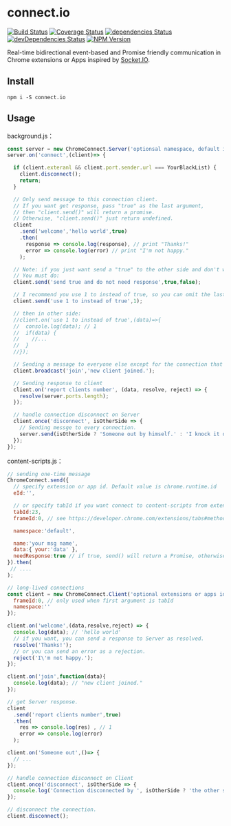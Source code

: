 # connect.io

[![Build Status](https://img.shields.io/travis/lmk123/connect.io/master.svg?style=flat-square)](https://travis-ci.org/lmk123/connect.io)
[![Coverage Status](https://img.shields.io/coveralls/lmk123/connect.io/master.svg?style=flat-square)](https://coveralls.io/github/lmk123/connect.io?branch=master)
[![dependencies Status](https://img.shields.io/david/lmk123/connect.io.svg?style=flat-square)](https://david-dm.org/lmk123/connect.io)
[![devDependencies Status](https://img.shields.io/david/dev/lmk123/connect.io.svg?style=flat-square)](https://david-dm.org/lmk123/connect.io#info=devDependencies)
[![NPM Version](https://img.shields.io/npm/v/connect.io.svg?style=flat-square)](https://www.npmjs.com/package/connect.io)


Real-time bidirectional event-based and Promise friendly communication in Chrome extensions or Apps inspired by [Socket.IO](http://socket.io/).

## Install

```
npm i -S connect.io
```

## Usage

background.js：

```js
const server = new ChromeConnect.Server('optionsal namespace, default is "default"');
server.on('connect',(client)=> {

  if (client.exteranl && client.port.sender.url === YourBlackList) {
    client.disconnect();
    return;
  }

  // Only send message to this connection client.
  // If you want get response, pass "true" as the last argument,
  // then "client.send()" will return a promise.
  // Otherwise, "client.send()" just return undefined.
  client
    .send('welcome','hello world',true)
    .then(
      response => console.log(response), // print "Thanks!"
      error => console.log(error) // print "I'm not happy."
    );

  // Note: if you just want send a "true" to the other side and don't want response,
  // You must do:
  client.send('send true and do not need response',true,false);

  // I recommend you use 1 to instead of true, so you can omit the last argument:
  client.send('use 1 to instead of true',1);

  // then in other side:
  //client.on('use 1 to instead of true',(data)=>{
  //  console.log(data); // 1
  //  if(data) {
  //    //...
  //  }
  //});

  // Sending a message to everyone else except for the connection that starts it.
  client.broadcast('join','new client joined.');

  // Sending response to client
  client.on('report clients number', (data, resolve, reject) => {
    resolve(server.ports.length);
  });

  // handle connection disconnect on Server
  client.once('disconnect', isOtherSide => {
    // Sending messge to every connection.
    server.send(isOtherSide ? 'Someone out by himself.' : 'I knock it out.');
  });
});
```

content-scripts.js：

```js
// sending one-time message
ChromeConnect.send({
  // specify extension or app id. Default value is chrome.runtime.id
  eId:'',

  // or specify tabId if you want connect to content-scripts from extension.
  tabId:23,
  frameId:0, // see https://developer.chrome.com/extensions/tabs#method-connect

  namespace:'default',

  name:'your msg name',
  data:{ your:'data' },
  needResponse:true // if true, send() will return a Promise, otherwise it just return undefined.
}).then(
 // ....
);

// long-lived connections
const client = new ChromeConnect.Client('optional extensions or apps id. default value is chrome.runtime.id',{
  frameId:0, // only used when first argument is tabId
  namespace:''
});

client.on('welcome',(data,resolve,reject) => {
  console.log(data); // 'hello world'
  // if you want, you can send a response to Server as resolved.
  resolve('Thanks!');
  // or you can send an error as a rejection.
  reject('I\'m not happy.');
});

client.on('join',function(data){
  console.log(data); // "new client joined."
});

// get Server response.
client
  .send('report clients number',true)
  .then(
    res => console.log(res) , // 1
    error => console.log(error)
  );

client.on('Someone out',()=> {
  // ...
});

// handle connection disconnect on Client
client.once('disconnect', isOtherSide => {
  console.log('Connection disconnected by ', isOtherSide ? 'the other side' : 'myself', '.');
});

// disconnect the connection.
client.disconnect();
```
